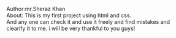 Author:mr.Sheraz Khan
<br>
About: This is my first project using html and css.
<br>
And any one can check it and use it freely and find mistakes and 
<br> clearify it to me. i will be very thankful to you guys!
